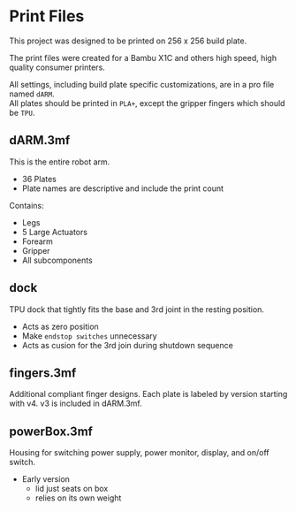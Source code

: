 # Print Files
This project was designed to be printed on 256 x 256 build plate.  

The print files were created for a Bambu X1C and others high speed, high quality consumer printers.

All settings, including build plate specific customizations, are in a pro
file named `dARM`.  
All plates should be printed in `PLA+`, except the gripper fingers which should be `TPU`.

## dARM.3mf
This is the entire robot arm.
+ 36 Plates
+ Plate names are descriptive and include the print count

Contains:
+ Legs
+ 5 Large Actuators
+ Forearm
+ Gripper
+ All subcomponents

## dock
TPU dock that tightly fits the base and 3rd joint in the resting position.
+ Acts as zero position
+ Make `endstop switches` unnecessary
+ Acts as cusion for the 3rd join during shutdown sequence

## fingers.3mf
Additional compliant finger designs. Each plate is labeled by version starting with v4.  v3 is included in dARM.3mf.

## powerBox.3mf
Housing for switching power supply, power monitor, display, and on/off switch.
+ Early version
    - lid just seats on box
    - relies on its own weight